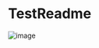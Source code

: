 # TestReadme
![image](https://github.com/user-attachments/assets/cacefc19-860b-43d2-9865-6336872b68a6)
